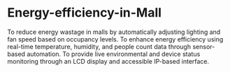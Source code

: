 # Energy-efficiency-in-Mall
To reduce energy wastage in malls by automatically adjusting lighting and fan speed based on occupancy levels. To enhance energy efficiency using real-time temperature, humidity, and people count data through sensor-based automation. To provide live environmental and device status monitoring through an LCD display and accessible IP-based interface.
